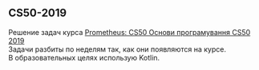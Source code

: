 ## CS50-2019
Решение задач курса [Prometheus: CS50 Основи програмування CS50 2019](https://courses.prometheus.org.ua/courses/course-v1:Prometheus+CS50+2019_T1/info)<br>
Задачи разбиты по неделям так, как они появляются на курсе.<br>
В образовательных целях использую Kotlin.
